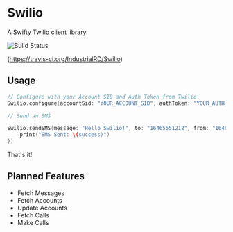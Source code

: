 # Swilio

A Swifty Twilio client library.


![Build Status](https://travis-ci.org/IndustrialRD/Swilio.svg?branch=master)

(https://travis-ci.org/IndustrialRD/Swilio)

## Usage

```swift
// Configure with your Account SID and Auth Token from Twilio
Swilio.configure(accountSid: "YOUR_ACCOUNT_SID", authToken: "YOUR_AUTH_TOKEN")

// Send an SMS

Swilio.sendSMS(message: "Hello Swilio!", to: "16465551212", from: "16465551234", callback: { (success) in
    print("SMS Sent: \(success)")
})

```

That's it! 

## Planned Features

- Fetch Messages
- Fetch Accounts
- Update Accounts
- Fetch Calls 
- Make Calls
